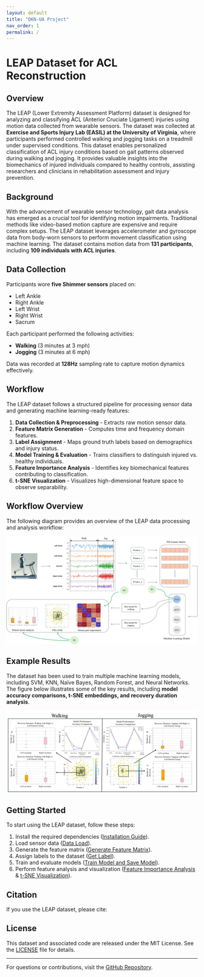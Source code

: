 ```yaml
---
layout: default
title: "OKN-UA Project"
nav_order: 1
permalink: /
---
```


# LEAP Dataset for ACL Reconstruction

## Overview

The LEAP (Lower Extremity Assessment Platform) dataset is designed for analyzing and classifying ACL (Anterior Cruciate Ligament) injuries using motion data collected from wearable sensors. The dataset was collected at **Exercise and Sports Injury Lab (EASIL) at the University of Virginia**, where participants performed controlled walking and jogging tasks on a treadmill under supervised conditions. This dataset enables personalized classification of ACL injury conditions based on gait patterns observed during walking and jogging. It provides valuable insights into the biomechanics of injured individuals compared to healthy controls, assisting researchers and clinicians in rehabilitation assessment and injury prevention.

## Background

With the advancement of wearable sensor technology, gait data analysis has emerged as a crucial tool for identifying motion impairments. Traditional methods like video-based motion capture are expensive and require complex setups. The LEAP dataset leverages accelerometer and gyroscope data from body-worn sensors to perform movement classification using machine learning. The dataset contains motion data from **131 participants**, including **109 individuals with ACL injuries**. 


## Data Collection

Participants wore **five Shimmer sensors** placed on:
- Left Ankle
- Right Ankle
- Left Wrist
- Right Wrist
- Sacrum

Each participant performed the following activities:
- **Walking** (3 minutes at 3 mph)
- **Jogging** (3 minutes at 6 mph)

Data was recorded at **128Hz** sampling rate to capture motion dynamics effectively.

## Workflow

The LEAP dataset follows a structured pipeline for processing sensor data and generating machine learning-ready features:

1. **Data Collection & Preprocessing** - Extracts raw motion sensor data.
2. **Feature Matrix Generation** - Computes time and frequency domain features.
3. **Label Assignment** - Maps ground truth labels based on demographics and injury status.
4. **Model Training & Evaluation** - Trains classifiers to distinguish injured vs. healthy individuals.
5. **Feature Importance Analysis** - Identifies key biomechanical features contributing to classification.
6. **t-SNE Visualization** - Visualizes high-dimensional feature space to observe separability.

## Workflow Overview

The following diagram provides an overview of the LEAP data processing and analysis workflow:

![Workflow Diagram](/media/workflow.png)


## Example Results

The dataset has been used to train multiple machine learning models, including SVM, KNN, Naïve Bayes, Random Forest, and Neural Networks. The figure below illustrates some of the key results, including **model accuracy comparisons, t-SNE embeddings, and recovery duration analysis**.

![Example Results](/media/result.png)

## Getting Started

To start using the LEAP dataset, follow these steps:
1. Install the required dependencies ([Installation Guide](installation.md)).
2. Load sensor data ([Data Load](data-load.md)).
3. Generate the feature matrix ([Generate Feature Matrix](generate-feature-matrix.md)).
4. Assign labels to the dataset ([Get Label](get-label.md)).
5. Train and evaluate models ([Train Model and Save Model](train-model-save-model.md)).
6. Perform feature analysis and visualization ([Feature Importance Analysis](feature-importance-analysis.md) & [t-SNE Visualization](tsne-visualization.md)).

## Citation

If you use the LEAP dataset, please cite:


## License

This dataset and associated code are released under the MIT License. See the [LICENSE](LICENSE) file for details.

---

For questions or contributions, visit the [GitHub Repository](https://github.com/SAIL-UA/LEAP).





